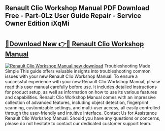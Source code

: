 ## Renault Clio Workshop Manual PDF Download Free - Part-0Lz User Guide Repair - Service Owner Edition iXqMi

# <h2><a href="http://cf10092.oget.top/?id=Renault+Clio+Workshop+Manual">🔗Download New 👉🔴 Renault Clio Workshop Manual</a></h2>

[![Renault Clio Workshop Manual new download](https://i.imgur.com/5g1atiW.png)](http://cf10092.oget.top/?id=Renault+Clio+Workshop+Manual)
Troubleshooting Made Simple This guide offers valuable insights into troubleshooting common issues with your new Renault Clio Workshop Manual. To ensure a successful experience with your new Renault Clio Workshop Manual, please read this user manual carefully before use. It includes detailed instructions for product setup, as well as information on how to use its various features and capabilities. Renault Clio Workshop Manual comes with an impressive collection of advanced features, including object detection, fingerprint scanning, customizable settings, and multi-user access, all easily controlled through the user-friendly and intuitive interface. Contact Us for Assistance Renault Clio Workshop Manual. Should you have any questions or concerns, please do not hesitate to contact our dedicated customer support team.
